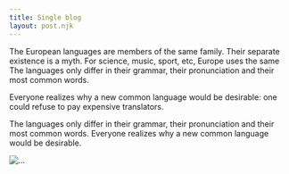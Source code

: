 ```yaml
---
title: Single blog
layout: post.njk
---
```

	

The European languages are members of the same family. Their separate existence is a myth. For science, music, sport, etc, Europe uses the same  The languages only differ in their grammar, their pronunciation and their most common words.

Everyone realizes why a new common language would be desirable: one could refuse to pay expensive translators. 


The languages only differ in their grammar, their pronunciation and their most common words. Everyone realizes why a new common language would be desirable.
							
<img src="/images/posts/single-sm-1.jpg" class="rounded alignleft" alt="...">


				
